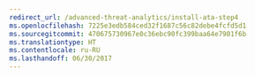 ```yaml
---
redirect_url: /advanced-threat-analytics/install-ata-step4
ms.openlocfilehash: 7225e3edb584ced32f1687c56c82debe4fcfd5d1
ms.sourcegitcommit: 470675730967e0c36ebc90fc399baa64e7901f6b
ms.translationtype: HT
ms.contentlocale: ru-RU
ms.lasthandoff: 06/30/2017
---
```

